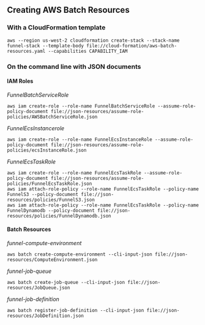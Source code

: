 ## Creating AWS Batch Resources

### With a CloudFormation template

```
aws --region us-west-2 cloudformation create-stack --stack-name funnel-stack --template-body file://cloud-formation/aws-batch-resources.yaml --capabilities CAPABILITY_IAM
```

### On the command line with JSON documents

#### IAM Roles

*FunnelBatchServiceRole*

```
aws iam create-role --role-name FunnelBatchServiceRole --assume-role-policy-document file://json-resources/assume-role-policies/AWSBatchServiceRole.json
```

*FunnelEcsInstancerole*

```
aws iam create-role --role-name FunnelEcsInstanceRole --assume-role-policy-document file://json-resources/assume-role-policies/ecsInstanceRole.json
```

*FunnelEcsTaskRole*

```
aws iam create-role --role-name FunnelEcsTaskRole --assume-role-policy-document file://json-resources/assume-role-policies/FunnelEcsTaskRole.json
aws iam attach-role-policy --role-name FunnelEcsTaskRole --policy-name FunnelS3 --policy-document file://json-resources/policies/FunnelS3.json
aws iam attach-role-policy --role-name FunnelEcsTaskRole --policy-name FunnelDynamodb --policy-document file://json-resources/policies/FunnelDynamodb.json
```

#### Batch Resources

*funnel-compute-environment*

```
aws batch create-compute-environment --cli-input-json file://json-resources/ComputeEnvironment.json
```

*funnel-job-queue*

```
aws batch create-job-queue --cli-input-json file://json-resources/JobQueue.json
```

*funnel-job-definition*

```
aws batch register-job-definition --cli-input-json file://json-resources/JobDefinition.json
```
